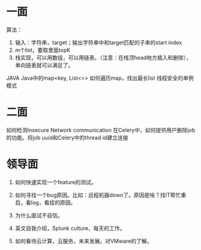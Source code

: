 # 一面
算法：
1. 输入：字符串，target；输出字符串中和target匹配的子串的start index
2. m个list，要取里面topK
3. 栈实现，可以用数组，可以用链表。（注意：在栈顶head地方插入和删除），单向链表就可以满足了。

JAVA
Java中的map<key, List<>> 如何遍历map，找出最长list
线程安全的单例模式

# 二面
如何检测Insecure Network communication
在Celery中，如何提供用户删除job的功能。将job uuid和Celery中的thread id建立连接

# 领导面
1. 如何快速实现一个feature的测试。
2. 如何寻找一个bug原因。比如：远程机器down了。原因是啥？找IT帮忙重启，看log，看挂的原因。
3. 为什么面试不自信。

4. 英文自我介绍，Splunk culture，每天的工作。
5. 如何看待云计算，云服务，未来发展。对VMware的了解。
<!--stackedit_data:
eyJoaXN0b3J5IjpbMTQ4ODIxMzYwNSwxOTQxMjIyMTJdfQ==
-->